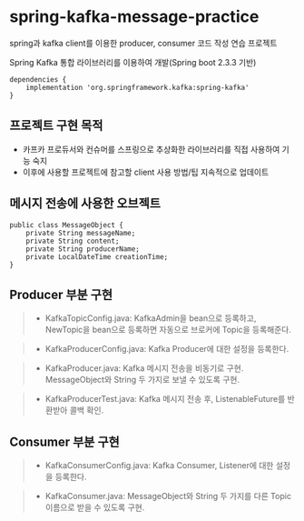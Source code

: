 # spring-kafka-message-practice

spring과 kafka client를 이용한 producer, consumer 코드 작성 연습 프로젝트 <br/>

Spring Kafka 통합 라이브러리를 이용하여 개발(Spring boot 2.3.3 기반)
```
dependencies {
	implementation 'org.springframework.kafka:spring-kafka'
}
```
## 프로젝트 구현 목적
- 카프카 프로듀서와 컨슈머를 스프링으로 추상화한 라이브러리를 직접 사용하여 기능 숙지
- 이후에 사용할 프로젝트에 참고할 client 사용 방법/팁 지속적으로 업데이트


## 메시지 전송에 사용한 오브젝트

```
public class MessageObject {
    private String messageName;
    private String content;
    private String producerName;
    private LocalDateTime creationTime;
}
```

## Producer 부분 구현

>- KafkaTopicConfig.java: KafkaAdmin을 bean으로 등록하고, NewTopic을 bean으로 등록하면 자동으로 브로커에 Topic을 등록해준다. 

>- KafkaProducerConfig.java: Kafka Producer에 대한 설정을 등록한다.

>- KafkaProducer.java: Kafka 메시지 전송을 비동기로 구현. MessageObject와 String 두 가지로 보낼 수 있도록 구현.

>- KafkaProducerTest.java: Kafka 메시지 전송 후, ListenableFuture를 반환받아 콜백 확인.

## Consumer 부분 구현

>- KafkaConsumerConfig.java: Kafka Consumer, Listener에 대한 설정을 등록한다.

>- KafkaConsumer.java: MessageObject와 String 두 가지를 다른 Topic이름으로 받을 수 있도록 구현. 
